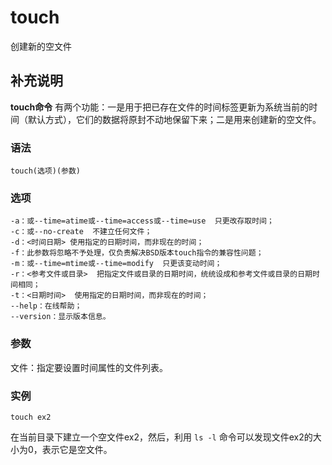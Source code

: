 #  touch

创建新的空文件

##  补充说明

**touch命令** 有两个功能：一是用于把已存在文件的时间标签更新为系统当前的时间（默认方式），它们的数据将原封不动地保留下来；二是用来创建新的空文件。

###  语法

    
    
    touch(选项)(参数)
    

###  选项

    
    
    -a：或--time=atime或--time=access或--time=use  只更改存取时间；
    -c：或--no-create  不建立任何文件；
    -d：<时间日期> 使用指定的日期时间，而非现在的时间；
    -f：此参数将忽略不予处理，仅负责解决BSD版本touch指令的兼容性问题；
    -m：或--time=mtime或--time=modify  只更该变动时间；
    -r：<参考文件或目录>  把指定文件或目录的日期时间，统统设成和参考文件或目录的日期时间相同；
    -t：<日期时间>  使用指定的日期时间，而非现在的时间；
    --help：在线帮助；
    --version：显示版本信息。
    

###  参数

文件：指定要设置时间属性的文件列表。

###  实例

    
    
    touch ex2
    

在当前目录下建立一个空文件ex2，然后，利用 ` ls -l ` 命令可以发现文件ex2的大小为0，表示它是空文件。

